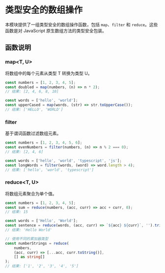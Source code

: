 # 类型安全的数组操作

本模块提供了一组类型安全的数组操作函数，包括 `map`、`filter` 和 `reduce`。这些函数是对 JavaScript 原生数组方法的类型安全包装。

## 函数说明

### map<T, U>

将数组中的每个元素从类型 T 转换为类型 U。

```typescript
const numbers = [1, 2, 3, 4, 5];
const doubled = map(numbers, (n) => n * 2);
// 结果: [2, 4, 6, 8, 10]

const words = ['hello', 'world'];
const upperCased = map(words, (str) => str.toUpperCase());
// 结果: ['HELLO', 'WORLD']
```

### filter<T>

基于谓词函数过滤数组元素。

```typescript
const numbers = [1, 2, 3, 4, 5, 6];
const evenNumbers = filter(numbers, (n) => n % 2 === 0);
// 结果: [2, 4, 6]

const words = ['hello', 'world', 'typescript', 'js'];
const longWords = filter(words, (word) => word.length > 4);
// 结果: ['hello', 'world', 'typescript']
```

### reduce<T, U>

将数组元素聚合为单个值。

```typescript
const numbers = [1, 2, 3, 4, 5];
const sum = reduce(numbers, (acc, curr) => acc + curr, 0);
// 结果: 15

const words = ['Hello', 'World'];
const sentence = reduce(words, (acc, curr) => `${acc} ${curr}`, '').trim();
// 结果: 'Hello World'

// 使用不同的累加器类型
const numberStrings = reduce(
    numbers,
    (acc, curr) => [...acc, curr.toString()],
    [] as string[]
);
// 结果: ['1', '2', '3', '4', '5']
``` 